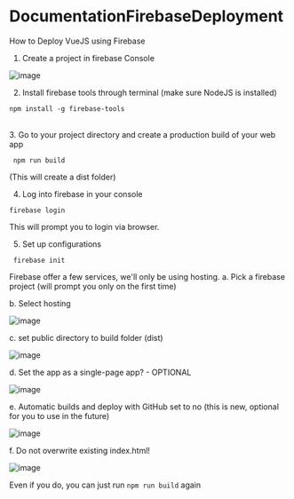 # DocumentationFirebaseDeployment
How to Deploy VueJS using Firebase
1. Create a project in firebase Console

![image](https://user-images.githubusercontent.com/57623021/130702745-68489be7-07f1-457d-89d9-247c31860051.png)

2. Install firebase tools through terminal (make sure NodeJS is installed)

```npm install -g firebase-tools```   

\
3. Go to your project directory and create a production build of your web app

``` npm run build```   


(This will create a dist folder)

4. Log into firebase in your console 

```firebase login```   


This will prompt you to login via browser.

5. Set up configurations

``` firebase init```   


Firebase offer a few services, we'll only be using hosting.
a. Pick a firebase project (will prompt you only on the first time)

b. Select hosting

![image](https://user-images.githubusercontent.com/57623021/130703602-aedc996d-158a-4ace-8969-db0b14f1278a.png)    


c. set public directory to build folder (dist)

![image](https://user-images.githubusercontent.com/57623021/130703619-e8173e60-ebd9-40c3-833a-7f3058bf37ed.png)   


d. Set the app as a single-page app? - OPTIONAL

![image](https://user-images.githubusercontent.com/57623021/130703713-528a94ab-63fa-414b-9de8-85eff984a8a3.png)   


e. Automatic builds and deploy with GitHub set to no (this is new, optional for you to use in the future)

![image](https://user-images.githubusercontent.com/57623021/130703729-d798e91b-17ec-4549-b366-d809c191ed9d.png)   


f. Do not overwrite existing index.html!

![image](https://user-images.githubusercontent.com/57623021/130703765-76d1a31c-3b45-4b30-ac00-725bc8e6542d.png)

Even if you do, you can just run ```npm run build``` again   



